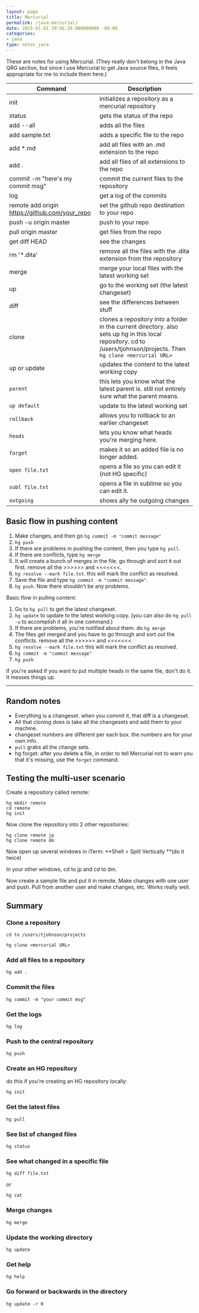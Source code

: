 ```yaml
---
layout: page
title: Mercurial
permalink: /java-mercurial/
date: 2015-01-01 19:56:39.000000000 -08:00
categories:
- java
type: notes_java
---
```


These are notes for using Mercurial. (They really don't belong in the Java QRG section, but since I use Mercurial to get Java source files, it feels appropriate for me to include them here.)

| Command | Description |
|-------|--------|
| init | initializes a repository as a mercurial repository |
| status | gets the status of the repo |
| add --all | adds all the files |
| add sample.txt | adds a specific file to the repo |
| add *.md | add all files with an .md extension to the repo |
| add . | add all files of all extensions to the repo |
| commit -m "here's my commit msg" | commit the current files to the repository |
| log | get a log of the commits |
| remote add origin https://github.com/your_repo | set the github repo destination to your repo |
| push -u origin master | push to your repo |
| pull origin master | get files from the repo |
| get diff HEAD | see the changes |
| rm '*.dita' | remove all the files with the .dita extension from the repository |
| merge | merge your local files with the latest working set |
| up | go to the working set (the latest changeset) |
| diff | see the differences between stuff |
| clone | clones a repository into a folder in the current directory. also sets up hg in this local repository. cd to /users/tjohnson/projects. Then `hg clone <mercurial URL>` |
| up or update | updates the content to the latest working copy |
| `parent` | this lets you know what the latest parent is. still not entirely sure what the parent means. |
| `up default` | update to the latest working set |
| `rollback` | allows you to rollback to an earlier changeset |
| `heads` | lets you know what heads you're merging here. |
| `forget` | makes it so an added file is no longer added. |
| `open file.txt` | opens a file so you can edit it (not HG specific) |
| `subl file.txt` | opens a file in sublime so you can edit it. |
| `outgoing` | shows ally he outgoing changes |

## Basic flow in pushing content

1.  Make changes, and then go `hg commit -m "commit message"`
2.  `hg push`
3.  If there are problems in pushing the content, then you type `hg pull`.
4.  If there are conflicts, type `hg merge`
5.  It will create a bunch of merges in the file. go through and sort it out first. remove all the >>>>>> and <<<<<<<.
6.  `hg resolve --mark file.txt`. this will mark the conflict as resolved.
7.  Save the file and type `hg commit -m "commit message"`.
8.  `hg push`. Now there shouldn't be any problems.

Basic flow in pulling content:

1.  Go to `hg pull` to get the latest changeset.
2.  `hg update` to update to the latest working copy. (you can also do `hg pull -u` to accomplish it all in one command.)
3.  If there are problems, you're notified about them. do `hg merge`
4.  The files get merged and you have to go through and sort out the conflicts. remove all the >>>>>> and <<<<<<<.
5.  `hg resolve --mark file.txt` this will mark the conflict as resolved.
6.  `hg commit -m "commit message"`
7.  `hg push`

If you're asked if you want to put multiple heads in the same file, don't do it. It messes things up.

* * *

## Random notes

* Everything is a changeset. when you commit it, that diff is a changeset.
* All that cloning does is take all the changesets and add them to your machine.
* changeset numbers are different per each box. the numbers are for your own info.
* `pull` grabs all the change sets.
* hg forget: after you delete a file, in order to tell Mercurial not to warn you that it's missing, use the `forget` command.

## Testing the multi-user scenario

Create a repository called remote:

```
hg mkdir remote
cd remote
hg init
```

Now clone the repository into 2 other repositories:

```
hg clone remote jp
hg clone remote dm
```

Now open up several windows in iTerm: **Shell > Split Vertically **(do it twice)

In your other windows, cd to jp and cd to dm.

Now create a sample file and put it in remote. Make changes with one user and push. Pull from another user and make changes, etc. Works really well.

## Summary

### Clone a repository

```
cd to /users/tjohnson/projects

hg clone <mercurial URL>
```

### Add all files to a repository

```
hg add .
```

### Commit the files

```
hg commit -m "your commit msg"
```

### Get the logs

```
hg log
```

### Push to the central repository

```
hg push
```

### Create an HG repository

do this if you're creating an HG repository locally:

```
hg init
```

### Get the latest files

```
hg pull
```

### See list of changed files

```
hg status
```

### See what changed in a specific file

```
hg diff file.txt
```
or

```
hg cat
```
### Merge changes

```
hg merge
```

### Update the working directory

```
hg update
```

### Get help

```
hg help
```

### Go forward or backwards in the directory

```
hg update -r 0
```